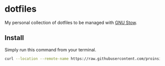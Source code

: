 # dotfiles

My personal collection of dotfiles to be managed with
[GNU Stow](https://www.gnu.org/software/stow/manual/stow.html).

## Install

Simply run this command from your terminal.

```bash
curl --location --remote-name https://raw.githubusercontent.com/proinsias/dotfiles/master/bin/setup.sh && bash setup.sh
```
